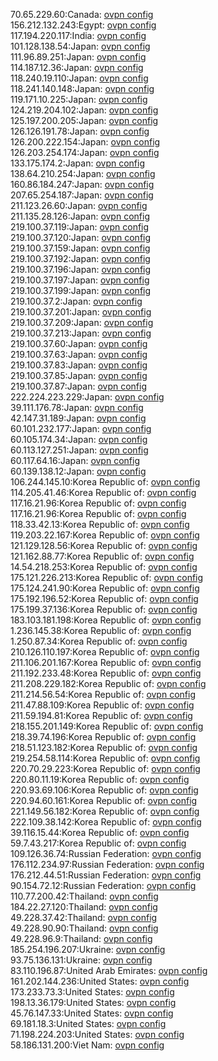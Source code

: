 70.65.229.60:Canada: [ovpn config](vpn/70_65_229_60.ovpn)  
156.212.132.243:Egypt: [ovpn config](vpn/156_212_132_243.ovpn)  
117.194.220.117:India: [ovpn config](vpn/117_194_220_117.ovpn)  
101.128.138.54:Japan: [ovpn config](vpn/101_128_138_54.ovpn)  
111.96.89.251:Japan: [ovpn config](vpn/111_96_89_251.ovpn)  
114.187.12.36:Japan: [ovpn config](vpn/114_187_12_36.ovpn)  
118.240.19.110:Japan: [ovpn config](vpn/118_240_19_110.ovpn)  
118.241.140.148:Japan: [ovpn config](vpn/118_241_140_148.ovpn)  
119.171.10.225:Japan: [ovpn config](vpn/119_171_10_225.ovpn)  
124.219.204.102:Japan: [ovpn config](vpn/124_219_204_102.ovpn)  
125.197.200.205:Japan: [ovpn config](vpn/125_197_200_205.ovpn)  
126.126.191.78:Japan: [ovpn config](vpn/126_126_191_78.ovpn)  
126.200.222.154:Japan: [ovpn config](vpn/126_200_222_154.ovpn)  
126.203.254.174:Japan: [ovpn config](vpn/126_203_254_174.ovpn)  
133.175.174.2:Japan: [ovpn config](vpn/133_175_174_2.ovpn)  
138.64.210.254:Japan: [ovpn config](vpn/138_64_210_254.ovpn)  
160.86.184.247:Japan: [ovpn config](vpn/160_86_184_247.ovpn)  
207.65.254.187:Japan: [ovpn config](vpn/207_65_254_187.ovpn)  
211.123.26.60:Japan: [ovpn config](vpn/211_123_26_60.ovpn)  
211.135.28.126:Japan: [ovpn config](vpn/211_135_28_126.ovpn)  
219.100.37.119:Japan: [ovpn config](vpn/219_100_37_119.ovpn)  
219.100.37.120:Japan: [ovpn config](vpn/219_100_37_120.ovpn)  
219.100.37.159:Japan: [ovpn config](vpn/219_100_37_159.ovpn)  
219.100.37.192:Japan: [ovpn config](vpn/219_100_37_192.ovpn)  
219.100.37.196:Japan: [ovpn config](vpn/219_100_37_196.ovpn)  
219.100.37.197:Japan: [ovpn config](vpn/219_100_37_197.ovpn)  
219.100.37.199:Japan: [ovpn config](vpn/219_100_37_199.ovpn)  
219.100.37.2:Japan: [ovpn config](vpn/219_100_37_2.ovpn)  
219.100.37.201:Japan: [ovpn config](vpn/219_100_37_201.ovpn)  
219.100.37.209:Japan: [ovpn config](vpn/219_100_37_209.ovpn)  
219.100.37.213:Japan: [ovpn config](vpn/219_100_37_213.ovpn)  
219.100.37.60:Japan: [ovpn config](vpn/219_100_37_60.ovpn)  
219.100.37.63:Japan: [ovpn config](vpn/219_100_37_63.ovpn)  
219.100.37.83:Japan: [ovpn config](vpn/219_100_37_83.ovpn)  
219.100.37.85:Japan: [ovpn config](vpn/219_100_37_85.ovpn)  
219.100.37.87:Japan: [ovpn config](vpn/219_100_37_87.ovpn)  
222.224.223.229:Japan: [ovpn config](vpn/222_224_223_229.ovpn)  
39.111.176.78:Japan: [ovpn config](vpn/39_111_176_78.ovpn)  
42.147.31.189:Japan: [ovpn config](vpn/42_147_31_189.ovpn)  
60.101.232.177:Japan: [ovpn config](vpn/60_101_232_177.ovpn)  
60.105.174.34:Japan: [ovpn config](vpn/60_105_174_34.ovpn)  
60.113.127.251:Japan: [ovpn config](vpn/60_113_127_251.ovpn)  
60.117.64.16:Japan: [ovpn config](vpn/60_117_64_16.ovpn)  
60.139.138.12:Japan: [ovpn config](vpn/60_139_138_12.ovpn)  
106.244.145.10:Korea Republic of: [ovpn config](vpn/106_244_145_10.ovpn)  
114.205.41.46:Korea Republic of: [ovpn config](vpn/114_205_41_46.ovpn)  
117.16.21.96:Korea Republic of: [ovpn config](vpn/117_16_21_96.ovpn)  
117.16.21.96:Korea Republic of: [ovpn config](vpn/117_16_21_96.ovpn)  
118.33.42.13:Korea Republic of: [ovpn config](vpn/118_33_42_13.ovpn)  
119.203.22.167:Korea Republic of: [ovpn config](vpn/119_203_22_167.ovpn)  
121.129.128.56:Korea Republic of: [ovpn config](vpn/121_129_128_56.ovpn)  
121.162.88.77:Korea Republic of: [ovpn config](vpn/121_162_88_77.ovpn)  
14.54.218.253:Korea Republic of: [ovpn config](vpn/14_54_218_253.ovpn)  
175.121.226.213:Korea Republic of: [ovpn config](vpn/175_121_226_213.ovpn)  
175.124.241.90:Korea Republic of: [ovpn config](vpn/175_124_241_90.ovpn)  
175.192.196.52:Korea Republic of: [ovpn config](vpn/175_192_196_52.ovpn)  
175.199.37.136:Korea Republic of: [ovpn config](vpn/175_199_37_136.ovpn)  
183.103.181.198:Korea Republic of: [ovpn config](vpn/183_103_181_198.ovpn)  
1.236.145.38:Korea Republic of: [ovpn config](vpn/1_236_145_38.ovpn)  
1.250.87.34:Korea Republic of: [ovpn config](vpn/1_250_87_34.ovpn)  
210.126.110.197:Korea Republic of: [ovpn config](vpn/210_126_110_197.ovpn)  
211.106.201.167:Korea Republic of: [ovpn config](vpn/211_106_201_167.ovpn)  
211.192.233.48:Korea Republic of: [ovpn config](vpn/211_192_233_48.ovpn)  
211.208.229.182:Korea Republic of: [ovpn config](vpn/211_208_229_182.ovpn)  
211.214.56.54:Korea Republic of: [ovpn config](vpn/211_214_56_54.ovpn)  
211.47.88.109:Korea Republic of: [ovpn config](vpn/211_47_88_109.ovpn)  
211.59.194.81:Korea Republic of: [ovpn config](vpn/211_59_194_81.ovpn)  
218.155.201.149:Korea Republic of: [ovpn config](vpn/218_155_201_149.ovpn)  
218.39.74.196:Korea Republic of: [ovpn config](vpn/218_39_74_196.ovpn)  
218.51.123.182:Korea Republic of: [ovpn config](vpn/218_51_123_182.ovpn)  
219.254.58.114:Korea Republic of: [ovpn config](vpn/219_254_58_114.ovpn)  
220.70.29.223:Korea Republic of: [ovpn config](vpn/220_70_29_223.ovpn)  
220.80.11.19:Korea Republic of: [ovpn config](vpn/220_80_11_19.ovpn)  
220.93.69.106:Korea Republic of: [ovpn config](vpn/220_93_69_106.ovpn)  
220.94.60.161:Korea Republic of: [ovpn config](vpn/220_94_60_161.ovpn)  
221.149.56.182:Korea Republic of: [ovpn config](vpn/221_149_56_182.ovpn)  
222.109.38.142:Korea Republic of: [ovpn config](vpn/222_109_38_142.ovpn)  
39.116.15.44:Korea Republic of: [ovpn config](vpn/39_116_15_44.ovpn)  
59.7.43.217:Korea Republic of: [ovpn config](vpn/59_7_43_217.ovpn)  
109.126.36.74:Russian Federation: [ovpn config](vpn/109_126_36_74.ovpn)  
176.112.234.97:Russian Federation: [ovpn config](vpn/176_112_234_97.ovpn)  
176.212.44.51:Russian Federation: [ovpn config](vpn/176_212_44_51.ovpn)  
90.154.72.12:Russian Federation: [ovpn config](vpn/90_154_72_12.ovpn)  
110.77.200.42:Thailand: [ovpn config](vpn/110_77_200_42.ovpn)  
184.22.27.120:Thailand: [ovpn config](vpn/184_22_27_120.ovpn)  
49.228.37.42:Thailand: [ovpn config](vpn/49_228_37_42.ovpn)  
49.228.90.90:Thailand: [ovpn config](vpn/49_228_90_90.ovpn)  
49.228.96.9:Thailand: [ovpn config](vpn/49_228_96_9.ovpn)  
185.254.196.207:Ukraine: [ovpn config](vpn/185_254_196_207.ovpn)  
93.75.136.131:Ukraine: [ovpn config](vpn/93_75_136_131.ovpn)  
83.110.196.87:United Arab Emirates: [ovpn config](vpn/83_110_196_87.ovpn)  
161.202.144.236:United States: [ovpn config](vpn/161_202_144_236.ovpn)  
173.233.73.3:United States: [ovpn config](vpn/173_233_73_3.ovpn)  
198.13.36.179:United States: [ovpn config](vpn/198_13_36_179.ovpn)  
45.76.147.33:United States: [ovpn config](vpn/45_76_147_33.ovpn)  
69.181.18.3:United States: [ovpn config](vpn/69_181_18_3.ovpn)  
71.198.224.203:United States: [ovpn config](vpn/71_198_224_203.ovpn)  
58.186.131.200:Viet Nam: [ovpn config](vpn/58_186_131_200.ovpn)  
